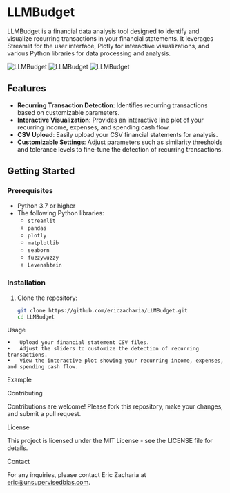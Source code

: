 # LLMBudget

LLMBudget is a financial data analysis tool designed to identify and visualize recurring transactions in your financial statements. It leverages Streamlit for the user interface, Plotly for interactive visualizations, and various Python libraries for data processing and analysis.

![LLMBudget](BugetRecurringTransactions1.png)
![LLMBudget](BugetRecurringTransactions2.png)
![LLMBudget](BugetRecurringTransactions3.png)

## Features

- **Recurring Transaction Detection**: Identifies recurring transactions based on customizable parameters.
- **Interactive Visualization**: Provides an interactive line plot of your recurring income, expenses, and spending cash flow.
- **CSV Upload**: Easily upload your CSV financial statements for analysis.
- **Customizable Settings**: Adjust parameters such as similarity thresholds and tolerance levels to fine-tune the detection of recurring transactions.

## Getting Started

### Prerequisites

- Python 3.7 or higher
- The following Python libraries:
  - `streamlit`
  - `pandas`
  - `plotly`
  - `matplotlib`
  - `seaborn`
  - `fuzzywuzzy`
  - `Levenshtein`

### Installation

1. Clone the repository:

   ```bash
   git clone https://github.com/ericzacharia/LLMBudget.git
   cd LLMBudget


Usage

	•	Upload your financial statement CSV files.
	•	Adjust the sliders to customize the detection of recurring transactions.
	•	View the interactive plot showing your recurring income, expenses, and spending cash flow.

Example


Contributing

Contributions are welcome! Please fork this repository, make your changes, and submit a pull request.

License

This project is licensed under the MIT License - see the LICENSE file for details.

Contact

For any inquiries, please contact Eric Zacharia at eric@unsupervisedbias.com.
